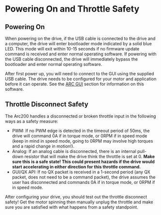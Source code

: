 # Powering On and Throttle Safety

## Powering On <a id="PoweringOnandThrottleSafety-PoweringOn"></a>

When powering on the drive, if the USB cable is connected to the drive and a computer, the drive will enter bootloader mode indicated by a solid blue LED. This mode will exit within 10-15 seconds if no firmware update command is received and enter normal operating software. If powering with the USB cable disconnected, the drive will immediately bypass the bootloader and enter normal operating software.

After first power up, you will need to connect to the GUI using the supplied USB cable. The drive needs to be configured for your motor and application before it can operate. See the [ARC GUI](../../arc-gui/) section for information on this software.

## Throttle Disconnect Safety <a id="PoweringOnandThrottleSafety-ThrottleDisconnectSafety"></a>

The Arc200 handles a disconnected or broken throttle input in the following ways as a safety measure:

* PWM: If no PWM edge is detected in the timeout period of 50ms, the drive will command 0A if in torque mode, or 0RPM if in speed mode \(keep in mind in speed mode, going to 0RPM may involve high torques and a rapid change in motion!\).
* Analog: If an analog cable is disconnected, there is an internal pull-down resistor that will make the drive think the throttle is set at 0. **Make sure this is a safe state! This could present hazards if the drive would start accelerating in either direction for this throttle command.**
* GUI/QX API: If no QX packet is received in a 1-second period \(any QX packet, does not need to be a command packet\), the drive assumes the user has disconnected and commands 0A if in torque mode, or 0RPM if in speed mode.

After configuring your drive, you should test out the throttle disconnect safety! Get the motor spinning then manually unplug the throttle and make sure you are satisfied with what happens from a safety standpoint.

